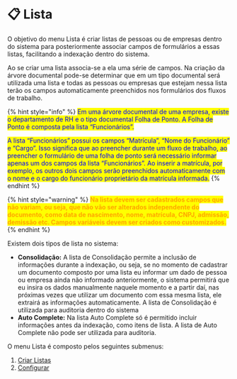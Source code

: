 # 📋 Lista

O objetivo do menu Lista é criar listas de pessoas ou de empresas dentro do sistema para posteriormente associar campos de formulários a essas listas, facilitando a indexação dentro do sistema. &#x20;

Ao se criar uma lista associa-se a ela uma série de campos. Na criação da árvore documental pode-se determinar que em um tipo documental será utilizada uma lista e todas as pessoas ou empresas que estejam nessa lista terão os campos automaticamente preenchidos nos formulários dos fluxos de trabalho. &#x20;

{% hint style="info" %}
<mark style="color:blue;">Em uma árvore documental de uma empresa, existe o departamento de RH e o tipo documental Folha de Ponto. A Folha de Ponto é composta pela lista “Funcionários”.</mark> &#x20;

<mark style="color:blue;">A lista “Funcionários” possui os campos “Matrícula”, “Nome do Funcionário” e “Cargo”. Isso significa que ao preencher durante um fluxo de trabalho, ao preencher o formulário de uma folha de ponto será necessário informar apenas um dos campos da lista “Funcionários”. Ao inserir a matrícula, por exemplo, os outros dois campos serão preenchidos automaticamente com o nome e o cargo do funcionário proprietário da matrícula informada.</mark>
{% endhint %}

{% hint style="warning" %}
<mark style="color:orange;">**Na lista devem ser cadastrados campos que não variam, ou seja, que não vão ser alterados independente do documento, como data de nascimento, nome, matrícula, CNPJ, admissão, demissão etc. Campos variáveis devem ser criados como customizados.**</mark>
{% endhint %}

Existem dois tipos de lista no sistema: &#x20;

* **Consolidação:** A lista de Consolidação permite a inclusão de informações durante a indexação, ou seja, se no momento de cadastrar um documento composto por uma lista eu informar um dado de pessoa ou empresa ainda não informado anteriormente, o sistema permitirá que eu insira os dados manualmente naquele momento e a partir daí, nas próximas vezes que utilizar um documento com essa mesma lista, ele extrairá as informações automaticamente. A lista de Consolidação é utilizada para auditoria dentro do sistema &#x20;
* **Auto Complete:** Na lista Auto Complete só é permitido incluir informações antes da indexação, como itens de lista. A lista de Auto Complete não pode ser utilizada para auditoria. &#x20;

O menu Lista é composto pelos seguintes submenus:

1. [Criar Listas](criar-listas.md)
2. [Configurar](configurar.md)


